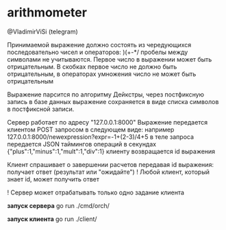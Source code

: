 # arithmometer
@VladimirViSi (telegram)


Принимаемой выражение должно состоять из чередующихся последовательно чисел и операторов: )(+-*/
пробелы между символами не учитываются.
Первое число в выражении может быть отрицательным. В скобках первое число не должно быть 
отрицательным, в операторах умножения число не может быть отрицательным

Выражение парсится по алгоритму Дейкстры, через постфиксную запись
в базе данных выражение сохраняется в виде списка символов в постфиксной записи.

Сервер работает по адресу "127.0.0.1:8000"
Выражение передается клиентом POST запросом в следующем виде:
например 127.0.0.1:8000/newexpression?expr=-1+(2-3)/4+5
в теле запроса передается JSON таймингов операций в секундах
{"plus":1,"minus":1,"mult":1,"div":1}
клиенту возвращается id выражения

Клиент спрашивает о завершении расчетов передавая id выражения:
получает ответ (результат или "ожидайте")
! Любой клиент, который знает id, может получить ответ

! Сервер может отрабатывать только одно задание клиента


**запуск сервера**
go run ./cmd/orch/

**запуск клиента**
go run ./client/

